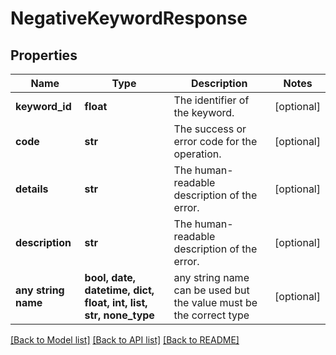 # NegativeKeywordResponse


## Properties
Name | Type | Description | Notes
------------ | ------------- | ------------- | -------------
**keyword_id** | **float** | The identifier of the keyword. | [optional] 
**code** | **str** | The success or error code for the operation. | [optional] 
**details** | **str** | The human-readable description of the error. | [optional] 
**description** | **str** | The human-readable description of the error. | [optional] 
**any string name** | **bool, date, datetime, dict, float, int, list, str, none_type** | any string name can be used but the value must be the correct type | [optional]

[[Back to Model list]](../README.md#documentation-for-models) [[Back to API list]](../README.md#documentation-for-api-endpoints) [[Back to README]](../README.md)


